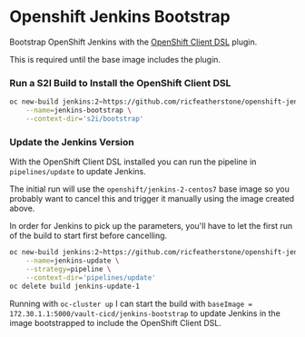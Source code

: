 # Openshift Jenkins Bootstrap

Bootstrap OpenShift Jenkins with the 
[OpenShift Client DSL](https://github.com/openshift/jenkins-client-plugin) plugin.

This is required until the base image includes the plugin.

### Run a S2I Build to Install the OpenShift Client DSL

```bash
oc new-build jenkins:2~https://github.com/ricfeatherstone/openshift-jenkins-bootstrap.git \
    --name=jenkins-bootstrap \
    --context-dir='s2i/bootstrap'
```

### Update the Jenkins Version

With the OpenShift Client DSL installed you can run the pipeline in `pipelines/update` to update Jenkins.

The initial run will use the `openshift/jenkins-2-centos7` base image so you probably want to cancel this and trigger
it manually using the image created above. 

In order for Jenkins to pick up the parameters, you'll have to let the first run of the build to start first before 
cancelling.

```bash
oc new-build jenkins:2~https://github.com/ricfeatherstone/openshift-jenkins-bootstrap.git \
    --name=jenkins-update \
    --strategy=pipeline \
    --context-dir='pipelines/update'
oc delete build jenkins-update-1
```

Running with `oc-cluster up` I can start the build with `baseImage = 172.30.1.1:5000/vault-cicd/jenkins-bootstrap` to 
update Jenkins in the image bootstrapped to include the OpenShift Client DSL.
